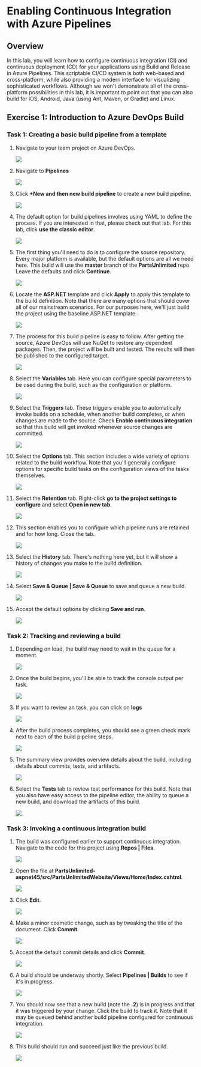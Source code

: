# Enabling Continuous Integration with Azure Pipelines

## Overview ##

In this lab, you will learn how to configure continuous integration (CI) and continuous deployment (CD) for your applications using Build and Release in Azure Pipelines. This scriptable CI/CD system is both web-based and cross-platform, while also providing a modern interface for visualizing sophisticated workflows. Although we won't demonstrate all of the cross-platform possibilities in this lab, it is important to point out that you can also build for iOS, Android, Java (using Ant, Maven, or Gradle) and Linux.

<a name="Exercise1"></a>
## Exercise 1: Introduction to Azure DevOps Build ##

<a name="Ex1Task1"></a>
### Task 1: Creating a basic build pipeline from a template ###

1. Navigate to your team project on Azure DevOps.
    
    <img src="images/028.png"/>
    

1. Navigate to **Pipelines**

    <img src="images/001.png"/>
    

1. Click **+New and then new build pipeline** to create a new build pipeline.

    <img src="images/00.png"/>
    

1. The default option for build pipelines involves using YAML to define the process. If you are interested in that, please check out that lab. For this lab, click **use the classic editor**.
    
    <img src="images/002.png"/>
    
   

1. The first thing you'll need to do is to configure the source repository. Every major platform is available, but the default options are all we need here. This build will use the **master** branch of the **PartsUnlimited** repo. Leave the defaults and click **Continue**.

    <img src="images/03.png"/>
    

1. Locate the **ASP.NET** template and click **Apply** to apply this template to the build definition. Note that there are many options that should cover all of our mainstream scenarios. For our purposes here, we'll just build the project using the baseline ASP.NET template.

   <img src="images/004.png"/>
    

1. The process for this build pipeline is easy to follow. After getting the source, Azure DevOps will use NuGet to restore any dependent packages. Then, the project will be built and tested. The results will then be published to the configured target.

   <img src="images/005.png"/>
    

1. Select the **Variables** tab. Here you can configure special parameters to be used during the build, such as the configuration or platform.

   <img src="images/006.png"/>
   

1. Select the **Triggers** tab. These triggers enable you to automatically invoke builds on a schedule, when another build completes, or when changes are made to the source. Check **Enable continuous integration** so that this build will get invoked whenever source changes are committed.

   <img src="images/007.png"/>
    

1. Select the **Options** tab. This section includes a wide variety of options related to the build workflow. Note that you'll generally configure options for specific build tasks on the configuration views of the tasks themselves.
    
   <img src="images/008.png"/>
   
   

1. Select the **Retention** tab. Right-click **go to the project settings to configure** and select **Open in new tab**.
      
   <img src="images/009.png"/>
  
    

1. This section enables you to configure which pipeline runs are retained and for how long. Close the tab.

    <img src="images/010.png"/>


1. Select the **History** tab. There's nothing here yet, but it will show a history of changes you make to the build definition.

    <img src="images/011.png"/>



1. Select **Save & Queue | Save & Queue** to save and queue a new build.

    <img src="images/012.png"/>
   

1. Accept the default options by clicking **Save and run**.

    <img src="images/013.png"/>


<a name="Ex1Task2"></a>
### Task 2: Tracking and reviewing a build ###

1. Depending on load, the build may need to wait in the queue for a moment.

    <img src="images/014.png"/>



1. Once the build begins, you'll be able to track the console output per task.

     <img src="images/015.png"/>


1. If you want to review an task, you can click on **logs** 
     
     <img src="images/16.png"/>



1. After the build process completes, you should see a green check mark next to each of the build pipeline steps.
     
     <img src="images/17.png"/>


1. The summary view provides overview details about the build, including details about commits, tests, and artifacts.

     <img src="images/018.png"/>



1. Select the **Tests** tab to review test performance for this build. Note that you also have easy access to the pipeline editor, the ability to queue a new build, and download the artifacts of this build.

    <img src="images/19.png"/>
   

<a name="Ex1Task3"></a>
### Task 3: Invoking a continuous integration build ###

1. The build was configured earlier to support continuous integration. Navigate to the code for this project using **Repos | Files**.

   <img src="images/020.png"/>



2. Open the file at **PartsUnlimited-aspnet45/src/PartsUnlimitedWebsite/Views/Home/Index.cshtml**.

   <img src="images/021.png"/>


3. Click **Edit**.

   <img src="images/022.png"/>

    
4. Make a minor cosmetic change, such as by tweaking the title of the document. Click **Commit**.

   <img src="images/023.png"/>
  

5. Accept the default commit details and click **Commit**.

   <img src="images/024.png"/>
  

6. A build should be underway shortly. Select **Pipelines | Builds** to see if it's in progress.
   
   <img src="images/25.png"/>


7. You should now see that a new build (note the **.2**) is in progress and that it was triggered by your change. Click the build to    track it. Note that it may be queued behind another build pipeline configured for continuous integration.

   <img src="images/026.png"/>
 

8. This build should run and succeed just like the previous build.

   <img src="images/027.png"/>
 
